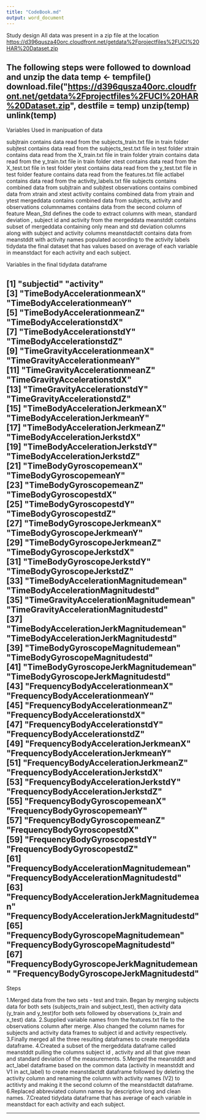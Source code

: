 ```yaml
---
title: "CodeBook.md"
output: word_document
---
```

Study design
All data was present in a zip file at the location https://d396qusza40orc.cloudfront.net/getdata%2Fprojectfiles%2FUCI%20HAR%20Dataset.zip

The following steps were followed to download and unzip the data
temp <- tempfile()
download.file("https://d396qusza40orc.cloudfront.net/getdata%2Fprojectfiles%2FUCI%20HAR%20Dataset.zip", destfile = temp)
unzip(temp)
unlink(temp)
-----
Variables Used in manipuation of data

subjtrain contains data read from the subjects_train.txt file in train folder
subjtest contains data read from the subjects_test.txt file in test folder
xtrain contains data read from the X_train.txt file in train folder
ytrain contains data read from the y_train.txt file in train folder
xtest contains data read from the X_test.txt file in test folder
ytest contains data read from the y_test.txt file in test folder
feature contains data read from the features.txt file 
actlabel contains data read from the activity_labels.txt file 
subjects contains combined data from subjtrain and subjtest
observations contains combined data from xtrain and xtest 
activity contains combined data from ytrain and ytest 
mergeddata contains combined data from subjects, activity and observations
columnnames contains data from the second column of feature
Mean_Std defines the code to extract columns with mean, standard deviation , subject id and activity from the mergeddata
meanstddt contains subset of mergeddata containing only mean and std deviation columns along with subject and activity columns
meanstdactdt contains data from meanstddt with activity names populated according to the activity labels
tidydata the final dataset that has values based on  average of each variable in meanstdact for each activity and each subject.


Variables in the final tidydata dataframe

 [1] "subjectid"                                  "activity"                                  
 [3] "TimeBodyAccelerationmeanX"                  "TimeBodyAccelerationmeanY"                 
 [5] "TimeBodyAccelerationmeanZ"                  "TimeBodyAccelerationstdX"                  
 [7] "TimeBodyAccelerationstdY"                   "TimeBodyAccelerationstdZ"                  
 [9] "TimeGravityAccelerationmeanX"               "TimeGravityAccelerationmeanY"              
[11] "TimeGravityAccelerationmeanZ"               "TimeGravityAccelerationstdX"               
[13] "TimeGravityAccelerationstdY"                "TimeGravityAccelerationstdZ"               
[15] "TimeBodyAccelerationJerkmeanX"              "TimeBodyAccelerationJerkmeanY"             
[17] "TimeBodyAccelerationJerkmeanZ"              "TimeBodyAccelerationJerkstdX"              
[19] "TimeBodyAccelerationJerkstdY"               "TimeBodyAccelerationJerkstdZ"              
[21] "TimeBodyGyroscopemeanX"                     "TimeBodyGyroscopemeanY"                    
[23] "TimeBodyGyroscopemeanZ"                     "TimeBodyGyroscopestdX"                     
[25] "TimeBodyGyroscopestdY"                      "TimeBodyGyroscopestdZ"                     
[27] "TimeBodyGyroscopeJerkmeanX"                 "TimeBodyGyroscopeJerkmeanY"                
[29] "TimeBodyGyroscopeJerkmeanZ"                 "TimeBodyGyroscopeJerkstdX"                 
[31] "TimeBodyGyroscopeJerkstdY"                  "TimeBodyGyroscopeJerkstdZ"                 
[33] "TimeBodyAccelerationMagnitudemean"          "TimeBodyAccelerationMagnitudestd"          
[35] "TimeGravityAccelerationMagnitudemean"       "TimeGravityAccelerationMagnitudestd"       
[37] "TimeBodyAccelerationJerkMagnitudemean"      "TimeBodyAccelerationJerkMagnitudestd"      
[39] "TimeBodyGyroscopeMagnitudemean"             "TimeBodyGyroscopeMagnitudestd"             
[41] "TimeBodyGyroscopeJerkMagnitudemean"         "TimeBodyGyroscopeJerkMagnitudestd"         
[43] "FrequencyBodyAccelerationmeanX"             "FrequencyBodyAccelerationmeanY"            
[45] "FrequencyBodyAccelerationmeanZ"             "FrequencyBodyAccelerationstdX"             
[47] "FrequencyBodyAccelerationstdY"              "FrequencyBodyAccelerationstdZ"             
[49] "FrequencyBodyAccelerationJerkmeanX"         "FrequencyBodyAccelerationJerkmeanY"        
[51] "FrequencyBodyAccelerationJerkmeanZ"         "FrequencyBodyAccelerationJerkstdX"         
[53] "FrequencyBodyAccelerationJerkstdY"          "FrequencyBodyAccelerationJerkstdZ"         
[55] "FrequencyBodyGyroscopemeanX"                "FrequencyBodyGyroscopemeanY"               
[57] "FrequencyBodyGyroscopemeanZ"                "FrequencyBodyGyroscopestdX"                
[59] "FrequencyBodyGyroscopestdY"                 "FrequencyBodyGyroscopestdZ"                
[61] "FrequencyBodyAccelerationMagnitudemean"     "FrequencyBodyAccelerationMagnitudestd"     
[63] "FrequencyBodyAccelerationJerkMagnitudemean" "FrequencyBodyAccelerationJerkMagnitudestd" 
[65] "FrequencyBodyGyroscopeMagnitudemean"        "FrequencyBodyGyroscopeMagnitudestd"        
[67] "FrequencyBodyGyroscopeJerkMagnitudemean"    "FrequencyBodyGyroscopeJerkMagnitudestd"   
------

Steps

1.Merged data from the two sets - test and train. Began by merging subjects data for both sets (subjects_train and subject_test), then activity data (y_train and y_test)for both sets followed by observations (x_train and x_test) data. 
2.Supplied variable names from the features.txt file to the observations column after merge. Also changed the column names for subjects and activity data frames to subject id and activity respectively.
3.Finally merged all the three resulting dataframes to create mergeddata dataframe.
4.Created a subset of the mergeddata dataframe called meanstddt pulling the columns subject id , activity and all that give mean and standard deviation of the measurements.
5.Merged the meanstddt and act_label dataframe based on the common data  (activity in meanstddt and V1 in act_label) to create meanstdactdt dataframe followed by deleting the activity column and renaming the column with activity names (V2) to actitivty and making it the second column of the meanstdactdt dataframe.
6.Replaced abbreviated column names by descriptive long and clean names.
7.Created tidydata dataframe that has  average of each variable in meanstdact for each activity and each subject.

------


